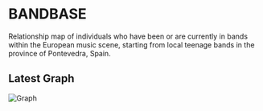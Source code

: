 # BANDBASE
Relationship map of individuals who have been or are currently in bands within the European music scene, starting from local teenage bands in the province of Pontevedra, Spain.

## Latest Graph
![Graph](IMG/db_schema.pontevedra.png)
